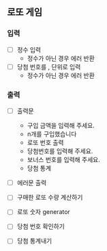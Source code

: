 ## 로또 게임
### 입력
- [ ] 정수 입력
  - 정수가 아닌 경우 에러 반환
- [ ] 당첨 번호를 , 단위로 입력
  - 정수가 아닌 경우 에러 반환

### 출력
- [ ] 출력문
  - 구입 금액을 입력해 주세요.
  - n개를 구입했습니다
  - 로또 번호 출력
  - 당첨번호를 입력해 주세요.
  - 보너스 번호를 입력해 주세요.
  - 당첨 통계
- [ ] 에러문 출력

- [ ] 구매한 로또 수량 계산하기
- [ ] 로또 숫자 generator
- [ ] 당첨 번호 확인하기
- [ ] 당첨 통계내기
